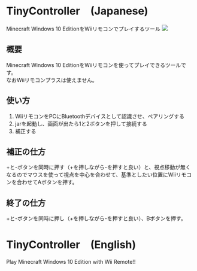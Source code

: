 # TinyController　(Japanese)
Minecraft Windows 10 EditionをWiiリモコンでプレイするツール
<img src="https://raw.githubusercontent.com/itsu020402/TinyController/master/src/tinycontroller.jpg">  
  
## 概要
Minecraft Windows 10 EditionをWiiリモコンを使ってプレイできるツールです。  
なおWiiリモコンプラスは使えません。  
  
## 使い方
1. WiiリモコンをPCにBluetoothデバイスとして認識させ、ペアリングする
2. jarを起動し、画面が出たら1と2ボタンを押して接続する
3. 補正する

## 補正の仕方
+と-ボタンを同時に押す（+を押しながら-を押すと良い）と、視点移動が無くなるのでマウスを使って視点を中心を合わせて、基準としたい位置にWiiリモコンを合わせてAボタンを押す。  
  
## 終了の仕方
+と-ボタンを同時に押し（+を押しながら-を押すと良い）、Bボタンを押す。  
  
# TinyController　(English)
Play Minecraft Windows 10 Edition with Wii Remote!!
